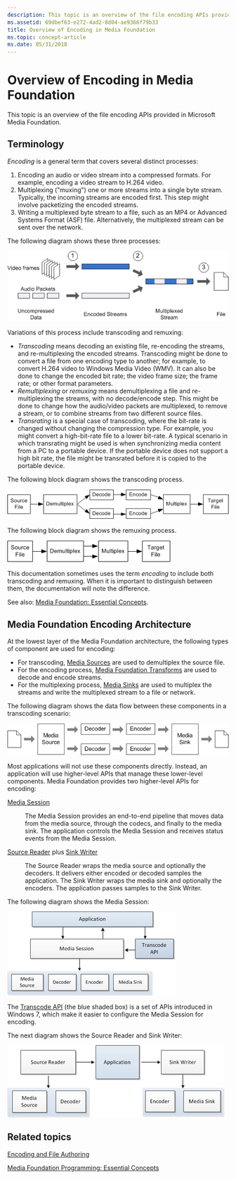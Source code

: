 ```yaml
---
description: This topic is an overview of the file encoding APIs provided in Microsoft Media Foundation.
ms.assetid: 69dbef63-e272-4ad2-8d04-ae9366f79b33
title: Overview of Encoding in Media Foundation
ms.topic: concept-article
ms.date: 05/31/2018
---
```


# Overview of Encoding in Media Foundation

This topic is an overview of the file encoding APIs provided in Microsoft Media Foundation.

## Terminology

*Encoding* is a general term that covers several distinct processes:

1.  Encoding an audio or video stream into a compressed formats. For example, encoding a video stream to H.264 video.
2.  Multiplexing ("muxing") one or more streams into a single byte stream. Typically, the incoming streams are encoded first. This step might involve packetizing the encoded streams.
3.  Writing a multiplexed byte stream to a file, such as an MP4 or Advanced Systems Format (ASF) file. Alternatively, the multiplexed stream can be sent over the network.

The following diagram shows these three processes:

![diagram showing the encoding and multiplexing processes](images/encoding03.png)

Variations of this process include transcoding and remuxing:

-   *Transcoding* means decoding an existing file, re-encoding the streams, and re-multiplexing the encoded streams. Transcoding might be done to convert a file from one encoding type to another; for example, to convert H.264 video to Windows Media Video (WMV). It can also be done to change the encoded bit rate; the video frame size; the frame rate; or other format parameters.
-   *Remultiplexing* or *remuxing* means demultiplexing a file and re-multiplexing the streams, with no decode/encode step. This might be done to change how the audio/video packets are multiplexed, to remove a stream, or to combine streams from two different source files.
-   *Transrating* is a special case of transcoding, where the bit-rate is changed without changing the compression type. For example, you might convert a high-bit-rate file to a lower bit-rate. A typical scenario in which transrating might be used is when synchronizing media content from a PC to a portable device. If the portable device does not support a high bit rate, the file might be transrated before it is copied to the portable device.

The following block diagram shows the transcoding process.

![diagram showing the transcoding process](images/encoding05.png)

The following block diagram shows the remuxing process.

![diagram showing the remuxing process](images/encoding06.png)

This documentation sometimes uses the term *encoding* to include both transcoding and remuxing. When it is important to distinguish between them, the documentation will note the difference.

See also: [Media Foundation: Essential Concepts](media-foundation-programming--essential-concepts.md).

## Media Foundation Encoding Architecture

At the lowest layer of the Media Foundation architecture, the following types of component are used for encoding:

-   For transcoding, [Media Sources](media-sources.md) are used to demultiplex the source file.
-   For the encoding process, [Media Foundation Transforms](media-foundation-transforms.md) are used to decode and encode streams.
-   For the multiplexing process, [Media Sinks](media-sinks.md) are used to multiplex the streams and write the multiplexed stream to a file or network.

The following diagram shows the data flow between these components in a transcoding scenario:

![diagram showing the components used in transcoding](images/encoding04.png)

Most applications will not use these components directly. Instead, an application will use higher-level APIs that manage these lower-level components. Media Foundation provides two higher-level APIs for encoding:

<dl> <dt>

<span id="Media_Session"></span><span id="media_session"></span><span id="MEDIA_SESSION"></span>[Media Session](media-session.md)
</dt> <dd>

The Media Session provides an end-to-end pipeline that moves data from the media source, through the codecs, and finally to the media sink. The application controls the Media Session and receives status events from the Media Session.

</dd> <dt>

<span id="Source_Reader_plus_Sink_Writer"></span><span id="source_reader_plus_sink_writer"></span><span id="SOURCE_READER_PLUS_SINK_WRITER"></span>[Source Reader](source-reader.md) plus [Sink Writer](sink-writer.md)
</dt> <dd>

The Source Reader wraps the media source and optionally the decoders. It delivers either encoded or decoded samples the application. The Sink Writer wraps the media sink and optionally the encoders. The application passes samples to the Sink Writer.

</dd> </dl>

The following diagram shows the Media Session:

![diagram showing how the media session performs transcoding](images/encoding01.png)

The [Transcode API](transcode-api.md) (the blue shaded box) is a set of APIs introduced in Windows 7, which make it easier to configure the Media Session for encoding.

The next diagram shows the Source Reader and Sink Writer:

![diagram showing transcoding with the source reader and sink writer](images/encoding02.png)

## Related topics

<dl> <dt>

[Encoding and File Authoring](encoding-and-file-authoring.md)
</dt> <dt>

[Media Foundation Programming: Essential Concepts](media-foundation-programming--essential-concepts.md)
</dt> </dl>

 

 



